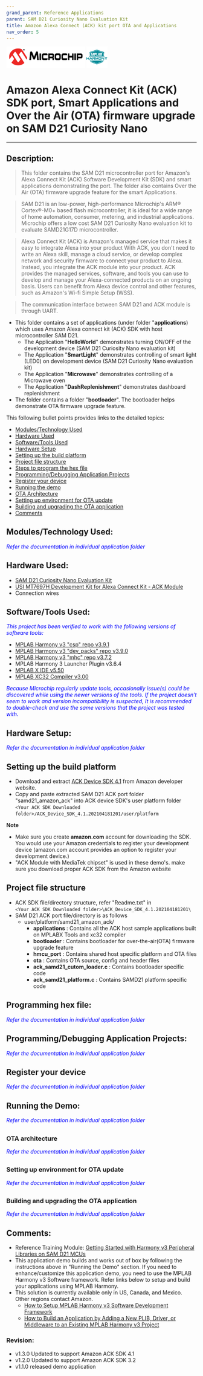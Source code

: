 ```yaml
---
grand_parent: Reference Applications
parent: SAM D21 Curiosity Nano Evaluation Kit
title: Amazon Alexa Connect (ACK) kit port OTA and Applications
nav_order: 5
---
```

<img src = "images/microchip_logo.png">
<img src = "images/microchip_mplab_harmony_logo_small.png">

# Amazon Alexa Connect Kit (ACK) SDK port, Smart Applications and Over the Air (OTA) firmware upgrade on SAM D21 Curiosity Nano

-----

## Description:

> This folder contains the SAM D21 microcontroller port for Amazon's Alexa Connect Kit (ACK) Software Development Kit (SDK) and smart applications
demonstrating the port. The folder also contains Over the Air (OTA) firmware upgrade feature for the smart Applications.

> SAM D21 is an low-power, high-performance Microchip's ARM® Cortex®-M0+ based flash microcontroller, it is ideal for a wide range of home automation, consumer, metering, and industrial applications. Microchip offers a low cost SAM D21 Curiosity Nano evaluation kit to evaluate SAMD21G17D microcontroller.

> Alexa Connect Kit (ACK) is Amazon's managed service that makes it easy to integrate Alexa into your product With ACK, you don't need to write an Alexa skill, manage a cloud service, or develop complex network and security firmware to connect your product to Alexa. Instead, you integrate the ACK module into your product. ACK provides the managed services, software, and tools you can use to develop and manage your Alexa-connected products on an ongoing basis. Users can benefit from Alexa device control and other features, such as Amazon's Wi-fi Simple Setup (WSS).

> The communication interface between SAM D21 and ACK module is through UART.

- This folder contains a set of applications (under folder "**applications**) which uses Amazon Alexa connect kit (ACK) SDK with host microcontroller SAM D21.  
  - The Application "**HelloWorld**" demonstrates turning ON/OFF of the development device (SAM D21 Curiosity Nano evaluation kit)
  - The Application "**SmartLight**" demonstrates controlling of smart light (LED0) on development device (SAM D21 Curiosity Nano evaluation kit)
  - The Application "**Microwave**" demonstrates controlling of a Microwave oven
  - The Application "**DashReplenishment**" demonstrates dashboard replenishment  
- The folder contains a folder "**bootloader**". The bootloader helps demonstrate OTA firmware upgrade feature.

This following bullet points provides links to the detailed topics:

- [Modules/Technology Used](#Modules-Technology-Used)
- [Hardware Used](#Hardware-Used)
- [Software/Tools Used](#software-Tools-Used)
- [Hardware Setup](#Hardware-setup)
- [Setting up the build platform](#setting-up-the-build-platform)
- [Project file structure](#project-structure)
- [Steps to program the hex file](#steps-to-program-the-hex-file)
- [Programming/Debugging Application Projects](#programming-smart-light-application-project)
- [Register your device](#register-your-device)
- [Running the demo](#running-the-demo)
- [OTA Architecture](#ota-architecture)
- [Setting up environment for OTA update](#setting-up-environment-for-OTA-update)
- [Building and upgrading the OTA application](#building-the-ota-application)
- [Comments](#comments)

## <a id="Modules-Technology-Used"> </a>
## Modules/Technology Used:
<span style="color:blue"> *Refer the documentation in individual application folder*</span>

## <a id="Hardware-Used"> </a>
## Hardware Used:
- [SAM D21 Curiosity Nano Evaluation Kit](https://www.microchip.com/Developmenttools/ProductDetails/DM320119)   
- [USI MT7697H Development Kit for Alexa Connect Kit - ACK Module](https://www.amazon.com/dp/B07WJGSCH2)
- Connection wires  

## <a id="software-Tools-Used"> </a>
## Software/Tools Used:
<span style="color:blue"> *This project has been verified to work with the following versions of software tools:*</span>  

 - [MPLAB Harmony v3 "csp" repo v3.9.1](https://github.com/Microchip-MPLAB-Harmony/csp/releases/tag/v3.9.1)  
 - [MPLAB Harmony v3 "dev_packs" repo v3.9.0](https://github.com/Microchip-MPLAB-Harmony/dev_packs/releases/tag/v3.8.0)  
 - [MPLAB Harmony v3 "mhc" repo v3.7.2](https://github.com/Microchip-MPLAB-Harmony/mhc/releases/tag/v3.7.2)  
 - MPLAB Harmony 3 Launcher Plugin v3.6.4  
 - [MPLAB X IDE v5.50](https://www.microchip.com/mplab/mplab-x-ide)  
 - [MPLAB XC32 Compiler v3.00](https://www.microchip.com/mplab/compilers)    

<span style="color:blue"> *Because Microchip regularly update tools, occasionally issue(s) could be discovered while using the newer versions of the tools. If the project doesn’t seem to work and version incompatibility is suspected, It is recommended to double-check and use the same versions that the project was tested with.* </span>

## <a id="Hardware-setup"> </a>
## Hardware Setup:
<span style="color:blue"> *Refer the documentation in individual application folder*</span>

## <a id="setting-up-the-build-platform"> </a>
## Setting up the build platform
- Download and extract [ACK Device SDK 4.1](https://developer.amazon.com/alexa/console/ack/resources) from Amazon developer website.
- Copy and paste extracted  SAM D21 ACK port folder "samd21_amazon_ack" into ACK device SDK's user platform folder  
  `<Your ACK SDK Downloaded folder>/ACK_Device_SDK_4.1.202104181201/user/platform`

**Note**
- Make sure you create **amazon.com** account for downloading the SDK. You would use your Amazon credentials to register your development device (amazon.com account provides an option to register your development device.)
- "ACK Module with MediaTek chipset" is used in these demo's. make sure you download proper ACK SDK from the Amazon website

## <a id="project-structure"> </a>
## Project file structure
- ACK SDK file/directory structure, refer "Readme.txt" in  
`<Your ACK SDK Downloaded folder>\ACK_Device_SDK_4.1.202104181201\`
- SAM D21 ACK port file/directory is as follows
  - user/platform/samd21_amazon_ack/
    - **applications**                : Contains all the ACK host sample applications built on MPLABX Tools and xc32 compiler
    - **bootloader**                  : Contains bootloader for over-the-air(OTA) firmware upgrade feature
    - **hmcu_port**                   : Contains shared host specific platform and OTA files
    - **ota**                         : Contains OTA source, config and header files
    - **ack_samd21_cutom_loader.c**   : Contains bootloader specific code
    - **ack_samd21_platform.c**       : Contains SAMD21 platform specific code   

## <a id="steps-to-program-the-hex-file"> </a>
## Programming hex file:
<span style="color:blue"> *Refer the documentation in individual application folder*</span>

## <a id="programming-smart-light-application-project"> </a>
## Programming/Debugging Application Projects:
<span style="color:blue"> *Refer the documentation in individual application folder*</span>

## <a id="register-your-device"> </a>
## Register your device
<span style="color:blue"> *Refer the documentation in individual application folder*</span>

## <a id="running-the-demo"> </a>
## Running the Demo:
<span style="color:blue"> *Refer the documentation in individual application folder*</span>

## <a id="ota-architecture"> </a>
### OTA architecture
<span style="color:blue"> *Refer the documentation in individual application folder*</span>

## <a id="setting-up-environment-for-OTA-update"> </a>
### Setting up environment for OTA update
<span style="color:blue"> *Refer the documentation in individual application folder*</span>

## <a id="building-the-ota-application"> </a>
### Building and upgrading the OTA application
<span style="color:blue"> *Refer the documentation in individual application folder*</span>

## Comments:
- Reference Training Module: [Getting Started with Harmony v3 Peripheral Libraries on SAM D21 MCUs](https://microchipdeveloper.com/harmony3:samd21-getting-started-training-module)
- This application demo builds and works out of box by following the instructions above in "Running the Demo" section. If you need to enhance/customize this application demo, you need to use the MPLAB Harmony v3 Software framework. Refer links below to setup and build your applications using MPLAB Harmony.
- This solution is currently available only in US, Canada, and Mexico. Other regions contact Amazon.
	- [How to Setup MPLAB Harmony v3 Software Development Framework](https://www.microchip.com/mymicrochip/filehandler.aspx?ddocname=en1000821)
	- [How to Build an Application by Adding a New PLIB, Driver, or Middleware to an Existing MPLAB Harmony v3 Project](http://ww1.microchip.com/downloads/en/DeviceDoc/How_to_Build_Application_Adding_PLIB_%20Driver_or_Middleware%20_to_MPLAB_Harmony_v3Project_DS90003253A.pdf)  

### Revision:
- v1.3.0 Updated to support Amazon ACK SDK 4.1
- v1.2.0 Updated to support Amazon ACK SDK 3.2
- v1.1.0 released demo application
